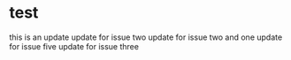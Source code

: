 # test

this is an update
update for issue two
update for issue two and one
update for issue five
update for issue three
